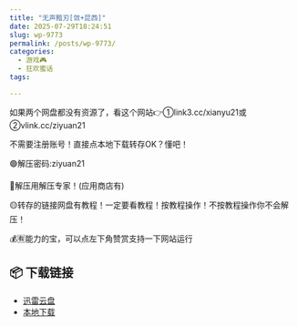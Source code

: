 ```yaml
---
title: "无声黯刃[敛+昆西]"
date: 2025-07-29T18:24:51
slug: wp-9773
permalink: /posts/wp-9773/
categories:
  - 游戏🎮
  - 狂欢蜜话
tags:

---
```


如果两个网盘都没有资源了，看这个网站👉①link3.cc/xianyu21或②vlink.cc/ziyuan21

不需要注册账号！直接点本地下载转存OK？懂吧！

🟢解压密码:ziyuan21

🔵解压用解压专家！(应用商店有)

🟡转存的链接网盘有教程！一定要看教程！按教程操作！不按教程操作你不会解压！

💰🈶能力的宝，可以点左下角赞赏支持一下网站运行

## 📦 下载链接
- [迅雷云盘](https://blziyuan21.com/pay-download/9773?key=9ed0e86aa1&down_id=0)
- [本地下载](https://blziyuan21.com/pay-download/9773?key=9ed0e86aa1&down_id=1)

